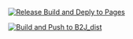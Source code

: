 [![Release Build and Deply to Pages](https://github.com/ValentinHerrmann/Blockly2Java/actions/workflows/createRelease_onTagPushed.yml/badge.svg)](https://github.com/ValentinHerrmann/Blockly2Java/actions/workflows/createRelease_onTagPushed.yml)

[![Build and Push to B2J_dist](https://github.com/ValentinHerrmann/Blockly2Java/actions/workflows/build_and_store.yml/badge.svg)](https://github.com/ValentinHerrmann/Blockly2Java/actions/workflows/build_and_store.yml)